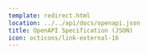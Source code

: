 ```yaml
---
template: redirect.html
location: ../../api/docs/openapi.json
title: OpenAPI Specification (JSON)
icon: octicons/link-external-16
---
```


<!--
 ~ SPDX-FileCopyrightText: Copyright DB InfraGO AG and contributors
 ~ SPDX-License-Identifier: Apache-2.0
 -->
